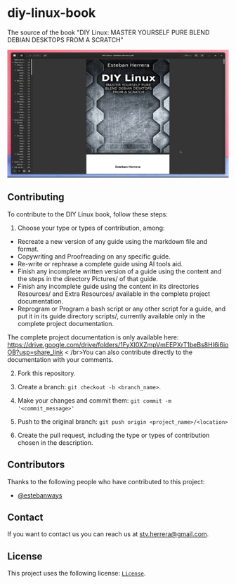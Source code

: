 # diy-linux-book
The source of the book "DIY Linux: MASTER YOURSELF PURE BLEND DEBIAN DESKTOPS FROM A SCRATCH"

<img alt="Neovim" src="./screenshots/cover.png?raw=true" width="550" height="291" />

## Contributing

To contribute to the DIY Linux book, follow these steps:

1. Choose your type or types of contribution, among:
* Recreate a new version of any guide using the markdown file and format.
* Copywriting and Proofreading on any specific guide.
* Re-write or rephrase a complete guide using AI tools aid.
* Finish any incomplete written version of a guide using the content and the steps in the directory Pictures/ of that guide.
* Finish any incomplete guide using the content in its directories Resources/ and Extra Resources/ available in the complete project documentation.
* Reprogram or Program a bash script or any other script for a guide, and put it in its guide directory scripts/, currently available only in the complete project documentation.

The complete project documentation is only available here:
<https://drive.google.com/drive/folders/1FyXI0XZmpVmEEPXrT1beBs8HI6i6ioOB?usp=share_link>
< /br>You can also contribute directly to the documentation with your comments.

2. Fork this repository.

3. Create a branch: `git checkout -b <branch_name>`.

4. Make your changes and commit them: `git commit -m '<commit_message>'`

4. Push to the original branch: `git push origin <project_name>/<location>`

5. Create the pull request, including the type or types of contribution chosen in the description.

## Contributors

Thanks to the following people who have contributed to this project:

* [@estebanways](https://github.com/estebanways)

## Contact

If you want to contact us you can reach us at <stv.herrera@gmail.com>.

## License

This project uses the following license: [`License`](./LICENSE).

